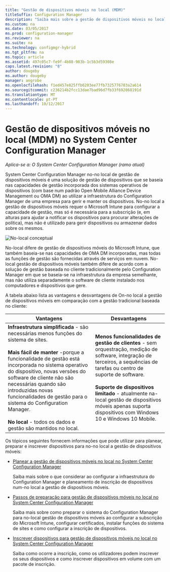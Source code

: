 ```yaml
---
title: "Gestão de dispositivos móveis no local (MDM)"
titleSuffix: Configuration Manager
description: "Saiba mais sobre a gestão de dispositivos móveis no local, uma solução de gestão de dispositivos no System Center Configuration Manager."
ms.custom: na
ms.date: 03/05/2017
ms.prod: configuration-manager
ms.reviewer: na
ms.suite: na
ms.technology: configmgr-hybrid
ms.tgt_pltfrm: na
ms.topic: article
ms.assetid: 497c05c7-fe9f-4b88-983b-1c5b3d59308e
caps.latest.revision: "8"
author: dougeby
ms.author: dougeby
manager: angrobe
ms.openlocfilehash: f1ed457e825ffb6203ee77fb7325776703a2a614
ms.sourcegitcommit: c236214b2fcc13dae7bad96d7fb33f692868191d
ms.translationtype: MT
ms.contentlocale: pt-PT
ms.lasthandoff: 10/12/2017
---
```

# <a name="on-premises-mobile-device-management-mdm-in-system-center-configuration-manager"></a>Gestão de dispositivos móveis no local (MDM) no System Center Configuration Manager

*Aplica-se a: O System Center Configuration Manager (ramo atual)*

System Center Configuration Manager no\-no local de gestão de dispositivos móveis é uma solução de gestão de dispositivos que se baseia nas capacidades de gestão incorporada dos sistemas operativos de dispositivos (com base num padrão Open Mobile Alliance Device Management ou OMA DM) ao utilizar a infraestrutura do Configuration Manager de uma empresa para gerir e manter os dispositivos. No\-no local a gestão de dispositivos móveis requer o Microsoft Intune para configurar a capacidade de gestão, mas só é necessária para a subscrição (e, em alturas para ajudar a notificar os dispositivos para procurar alterações de política), mas não é utilizado para gerir dispositivos ou armazenar dados sobre os mesmos.  

 ![No\-local conceptual](media/On-premises-conceptual.png)  

 No\-local difere de gestão de dispositivos móveis do Microsoft Intune, que também baseia-se nas capacidades de OMA DM incorporadas, mas todas as funções de gestão são fornecidas através de serviços em nuvem.  No\-local gestão de dispositivos móveis também difere de acordo com a solução de gestão baseada no cliente tradicionalmente pelo Configuration Manager em que se baseia-se na infraestrutura da empresa semelhante, mas não utiliza separadamente o software de cliente instalado nos computadores e dispositivos que gere.  

 A tabela abaixo lista as vantagens e desvantagens de On\-no local a gestão de dispositivos móveis em comparação com a gestão tradicional baseada no cliente:  

|Vantagens|Desvantagens|  
|----------------|-------------------|  
|**Infraestrutura simplificada** - são necessárias menos funções do sistema de sites.<br /><br /> **Mais fácil de manter** -porque a funcionalidade de gestão está incorporada no sistema operativo do dispositivo, novas versões do software de cliente não são necessárias quando são introduzidas novas funcionalidades de gestão para o sistema do Configuration Manager.<br /><br /> **No local** - todos os dados e gestão são mantidos no local.|**Menos funcionalidades de gestão de clientes** - sem orquestração, medição de software, integração de terceiros, a sequências de tarefas ou centro de suporte de software.<br /><br /> **Suporte de dispositivos limitado** - atualmente na\-local gestão de dispositivos móveis apenas suporta dispositivos com Windows 10 e Windows 10 Mobile.|  

 Os tópicos seguintes fornecem informações que pode utilizar para planear, preparar e inscrever dispositivos para no\-no local a gestão de dispositivos móveis:  

-   [Planear a gestão de dispositivos móveis no local no System Center Configuration Manager](../plan-design/plan-on-premises-mdm.md)  

     Saiba mais sobre o que considerar ao configurar a infraestrutura do Configuration Manager e planeamento de inscrição de dispositivos num\-no local a gestão de dispositivos móveis.  

-   [Passos de preparação para gestão de dispositivos móveis no local no System Center Configuration Manager](../get-started/preparation-steps-for-on-premises-mdm.md)  

     Saiba mais sobre como preparar o sistema do Configuration Manager para no\-local gestão de dispositivos móveis ao configurar a subscrição do Microsoft Intune, configurar certificados, instalar funções do sistema de sites e como configurar a inscrição de dispositivos.  

-   [Inscrever dispositivos para gestão de dispositivos móveis no local no System Center Configuration Manager](../deploy-use/enroll-devices-on-premises-mdm.md)  

     Saiba como ocorre a inscrição, como os utilizadores podem inscrever os seus dispositivos e como inscrever dispositivos em volume com um pacote de inscrição.  
